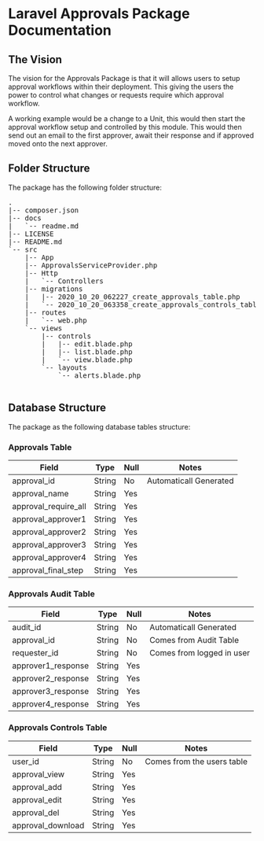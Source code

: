 # Laravel Approvals Package Documentation

## The Vision
The vision for the Approvals Package is that it will allows users to setup approval workflows within their deployment.  This giving the users the power to control what changes or requests require which approval workflow.

A working example would be a change to a Unit, this would then start the approval workflow setup and controlled by this module.  This would then send out an email to the first approver, await their response and if approved moved onto the next approver.


## Folder Structure
The package has the following folder structure:

<pre>
.
|-- composer.json
|-- docs
|   `-- readme.md
|-- LICENSE
|-- README.md
`-- src
    |-- App
    |-- ApprovalsServiceProvider.php
    |-- Http
    |   `-- Controllers
    |-- migrations
    |   |-- 2020_10_20_062227_create_approvals_table.php
    |   `-- 2020_10_20_063358_create_approvals_controls_table.php
    |-- routes
    |   `-- web.php
    `-- views
        |-- controls
        |   |-- edit.blade.php
        |   |-- list.blade.php
        |   `-- view.blade.php
        `-- layouts
            `-- alerts.blade.php
            
</pre>

## Database Structure
The package as the following database tables structure:

### Approvals Table

|Field|Type|Null|Notes|
|----|----|----|----|
|approval_id|String|No|Automaticall Generated|
|approval_name|String|Yes||
|approval_require_all|String|Yes||
|approval_approver1|String|Yes||
|approval_approver2|String|Yes||
|approval_approver3|String|Yes||
|approval_approver4|String|Yes||
|approval_final_step|String|Yes||

### Approvals Audit Table

|Field|Type|Null|Notes|
|----|----|----|----|
|audit_id|String|No|Automaticall Generated|
|approval_id|String|No|Comes from Audit Table|
|requester_id|String|No|Comes from logged in user|
|approver1_response|String|Yes||
|approver2_response|String|Yes||
|approver3_response|String|Yes||
|approver4_response|String|Yes||


### Approvals Controls Table

|Field|Type|Null|Notes|
|----|----|----|----|
|user_id|String|No|Comes from the users table|
|approval_view|String|Yes||
|approval_add|String|Yes||
|approval_edit|String|Yes||
|approval_del|String|Yes||
|approval_download|String|Yes||
